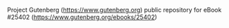 Project Gutenberg (https://www.gutenberg.org) public repository for eBook #25402 (https://www.gutenberg.org/ebooks/25402)

